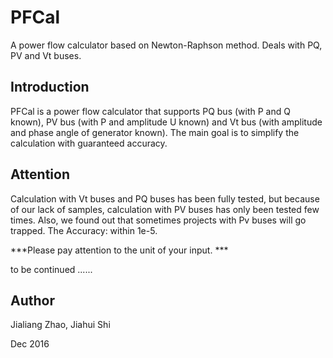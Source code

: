 # PFCal

A power flow calculator based on Newton-Raphson method. Deals with PQ, PV and Vt buses.

## Introduction

PFCal is a power flow calculator that supports PQ bus (with P and Q known), PV bus (with P and amplitude U known) and Vt bus (with amplitude and phase angle of generator known). The main goal is to simplify the calculation with guaranteed accuracy. 

## Attention
Calculation with Vt buses and PQ buses has been fully tested, but because of our lack of samples, calculation with PV buses has only been tested few times. Also, we found out that sometimes projects with Pv buses will go trapped. 
The Accuracy: within 1e-5.

***Please pay attention to the unit of your input. ***

to be continued ......


## Author
Jialiang Zhao, Jiahui Shi

Dec 2016